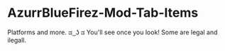# AzurrBlueFirez-Mod-Tab-Items
Platforms and more. ಡ ͜ ʖ ಡ You'll see once you look!
Some are legal and ilegall.
